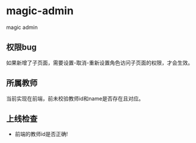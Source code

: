# magic-admin
magic admin

## 权限bug
如果新增了子页面，需要设置-取消-重新设置角色访问子页面的权限，才会生效。

## 所属教师
当前实现在前端，前未校验教师id和name是否存在且对应。

## 上线检查
+ 前端的教师id是否正确!